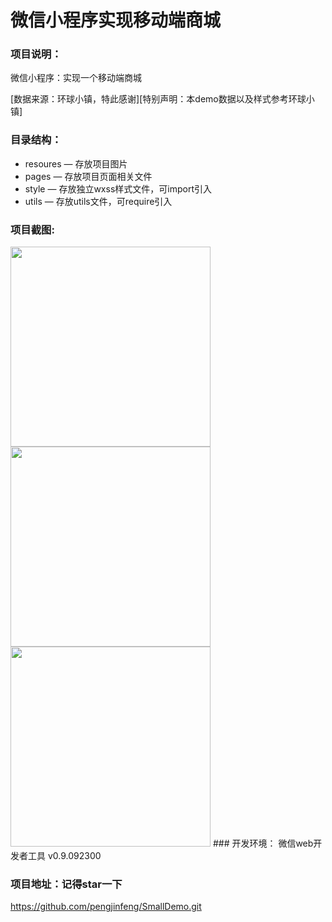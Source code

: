 # 微信小程序实现移动端商城
### 项目说明：
微信小程序：实现一个移动端商城  

[数据来源：环球小镇，特此感谢][特别声明：本demo数据以及样式参考环球小镇]

### 目录结构：
- resoures — 存放项目图片
- pages — 存放项目页面相关文件
- style — 存放独立wxss样式文件，可import引入
- utils — 存放utils文件，可require引入

### 项目截图:

<img src="https://github.com/pengjinfeng/SmallDemo/tree/master/resources/screenshots/screenshorts-01.png" width="320px" style="display:inline;">
    
<img src="https://github.com/pengjinfeng/SmallDemo/tree/master/resources/screenshots/screenshorts-05.png" width="320px" style="display:inline;">

<img src="https://github.com/pengjinfeng/SmallDemo/tree/master/resources/screenshots/screenshorts-02.png" width="320px" style="display:inline;">
### 开发环境：
微信web开发者工具 v0.9.092300

### 项目地址：记得star一下
https://github.com/pengjinfeng/SmallDemo.git
